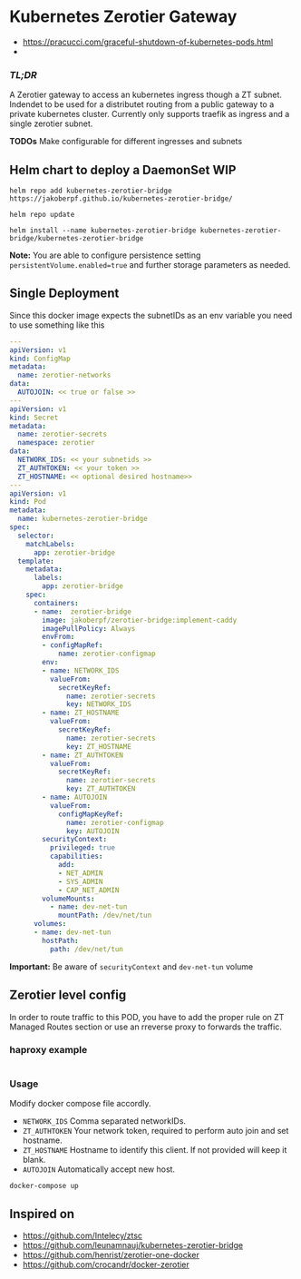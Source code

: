 # Kubernetes Zerotier Gateway

- https://pracucci.com/graceful-shutdown-of-kubernetes-pods.html
- 
### *TL;DR*

A Zerotier gateway to access an kubernetes ingress though a ZT subnet. Indendet to be used for a distributet routing from a public gateway to a private kubernetes cluster. Currently only supports traefik as ingress and a single zerotier subnet.

**TODOs** Make configurable for different ingresses and subnets

## Helm chart to deploy a DaemonSet WIP

`helm repo add kubernetes-zerotier-bridge https://jakoberpf.github.io/kubernetes-zerotier-bridge/`

`helm repo update`

`helm install --name kubernetes-zerotier-bridge kubernetes-zerotier-bridge/kubernetes-zerotier-bridge`

**Note:** You are able to configure persistence setting `persistentVolume.enabled=true` and further storage parameters as needed.

## Single Deployment

Since this docker image expects the subnetIDs as an env variable you need to use something like this

```yaml
---
apiVersion: v1
kind: ConfigMap
metadata:
  name: zerotier-networks
data:
  AUTOJOIN: << true or false >>
---
apiVersion: v1
kind: Secret
metadata:
  name: zerotier-secrets
  namespace: zerotier
data:
  NETWORK_IDS: << your subnetids >>
  ZT_AUTHTOKEN: << your token >>
  ZT_HOSTNAME: << optional desired hostname>>
---
apiVersion: v1
kind: Pod
metadata:
  name: kubernetes-zerotier-bridge
spec:
  selector:
    matchLabels:
      app: zerotier-bridge
  template:
    metadata:
      labels:
        app: zerotier-bridge
    spec:
      containers:
      - name:  zerotier-bridge
        image: jakoberpf/zerotier-bridge:implement-caddy
        imagePullPolicy: Always
        envFrom:
        - configMapRef:
            name: zerotier-configmap
        env:
        - name: NETWORK_IDS
          valueFrom:
            secretKeyRef:
              name: zerotier-secrets
              key: NETWORK_IDS 
        - name: ZT_HOSTNAME
          valueFrom:
            secretKeyRef:
              name: zerotier-secrets
              key: ZT_HOSTNAME 
        - name: ZT_AUTHTOKEN
          valueFrom:
            secretKeyRef:
              name: zerotier-secrets
              key: ZT_AUTHTOKEN 
        - name: AUTOJOIN
          valueFrom:
            configMapKeyRef:
              name: zerotier-configmap
              key: AUTOJOIN 
        securityContext:
          privileged: true
          capabilities:
            add:
            - NET_ADMIN
            - SYS_ADMIN
            - CAP_NET_ADMIN
        volumeMounts:
          - name: dev-net-tun
            mountPath: /dev/net/tun
      volumes:
      - name: dev-net-tun
        hostPath:
          path: /dev/net/tun

```

**Important:** Be aware of `securityContext` and `dev-net-tun` volume

## Zerotier level config

In order to route traffic to this POD, you have to add the proper rule on ZT Managed Routes section or use an rreverse proxy to forwards the traffic.

### haproxy example

```conf

```

### Usage

Modify docker compose file accordly.

- `NETWORK_IDS` Comma separated networkIDs.
- `ZT_AUTHTOKEN` Your network token, required to perform auto join and set hostname.
- `ZT_HOSTNAME` Hostname to identify this client. If not provided will keep it blank.
- `AUTOJOIN` Automatically accept new host.

```
docker-compose up
```

## Inspired on

- <https://github.com/Intelecy/ztsc>
- <https://github.com/leunamnauj/kubernetes-zerotier-bridge>
- <https://github.com/henrist/zerotier-one-docker>
- <https://github.com/crocandr/docker-zerotier>
